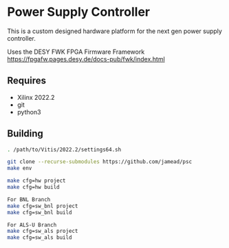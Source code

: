 # Power Supply Controller

This is a custom designed hardware platform for the next gen power supply controller.

Uses the DESY FWK FPGA Firmware Framework https://fpgafw.pages.desy.de/docs-pub/fwk/index.html

## Requires

* Xilinx 2022.2
* git
* python3

## Building

```sh
. /path/to/Vitis/2022.2/settings64.sh

git clone --recurse-submodules https://github.com/jamead/psc
make env

make cfg=hw project
make cfg=hw build

For BNL Branch
make cfg=sw_bnl project
make cfg=sw_bnl build

For ALS-U Branch
make cfg=sw_als project
make cfg=sw_als build
```
